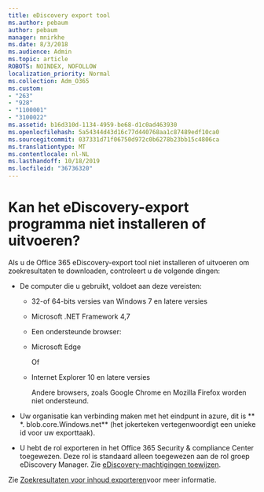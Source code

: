 ```yaml
---
title: eDiscovery export tool
ms.author: pebaum
author: pebaum
manager: mnirkhe
ms.date: 8/3/2018
ms.audience: Admin
ms.topic: article
ROBOTS: NOINDEX, NOFOLLOW
localization_priority: Normal
ms.collection: Adm_O365
ms.custom:
- "263"
- "928"
- "1100001"
- "3100022"
ms.assetid: b16d310d-1134-4959-be68-d1c0ad463930
ms.openlocfilehash: 5a54344d43d16c77d440768aa1c87489edf10ca0
ms.sourcegitcommit: 037331d71f06750d972c0b6278b23bb15c4806ca
ms.translationtype: MT
ms.contentlocale: nl-NL
ms.lasthandoff: 10/18/2019
ms.locfileid: "36736320"
---
```

# <a name="cant-install-or-run-the-ediscovery-export-tool"></a>Kan het eDiscovery-export programma niet installeren of uitvoeren?

Als u de Office 365 eDiscovery-export tool niet installeren of uitvoeren om zoekresultaten te downloaden, controleert u de volgende dingen:
  
- De computer die u gebruikt, voldoet aan deze vereisten:

  - 32-of 64-bits versies van Windows 7 en latere versies

  - Microsoft .NET Framework 4,7

  - Een ondersteunde browser:

  - Microsoft Edge

    Of

  - Internet Explorer 10 en latere versies

    Andere browsers, zoals Google Chrome en Mozilla Firefox worden niet ondersteund.

- Uw organisatie kan verbinding maken met het eindpunt in azure, dit is ** \*. blob.core.Windows.net** (het jokerteken vertegenwoordigt een unieke id voor uw exporttaak).

- U hebt de rol exporteren in het Office 365 Security &amp; compliance Center toegewezen. Deze rol is standaard alleen toegewezen aan de rol groep eDiscovery Manager. Zie [eDiscovery-machtigingen toewijzen](https://docs.microsoft.com/office365/securitycompliance/assign-ediscovery-permissions).

Zie [Zoekresultaten voor inhoud exporteren](https://docs.microsoft.com/office365/securitycompliance/export-search-results)voor meer informatie.
  
